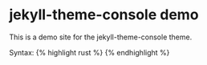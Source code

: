 # jekyll-theme-console demo
This is a demo site for the jekyll-theme-console theme.


Syntax:
{% highlight rust %}
{% endhighlight %}